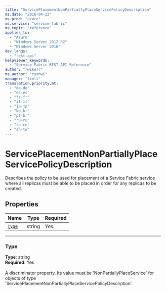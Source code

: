 ```yaml
---
title: "ServicePlacementNonPartiallyPlaceServicePolicyDescription"
ms.date: "2018-04-23"
ms.prod: "azure"
ms.service: "service-fabric"
ms.topic: "reference"
applies_to: 
  - "Azure"
  - "Windows Server 2012 R2"
  - "Windows Server 2016"
dev_langs: 
  - "rest-api"
helpviewer_keywords: 
  - "Service Fabric REST API Reference"
author: "rwike77"
ms.author: "ryanwi"
manager: "timlt"
translation.priority.mt: 
  - "de-de"
  - "es-es"
  - "fr-fr"
  - "it-it"
  - "ja-jp"
  - "ko-kr"
  - "pt-br"
  - "ru-ru"
  - "zh-cn"
  - "zh-tw"
---
```

# ServicePlacementNonPartiallyPlaceServicePolicyDescription

Describes the policy to be used for placement of a Service Fabric service where all replicas must be able to be placed in order for any replicas to be created.


## Properties

| Name | Type | Required |
| --- | --- | --- |
| [`Type`](#type) | string | Yes |

____
### Type
__Type__: string <br/>
__Required__: Yes <br/>
<br/>
A discriminator property. Its value must be 'NonPartiallyPlaceService' for objects of type 'ServicePlacementNonPartiallyPlaceServicePolicyDescription'.
